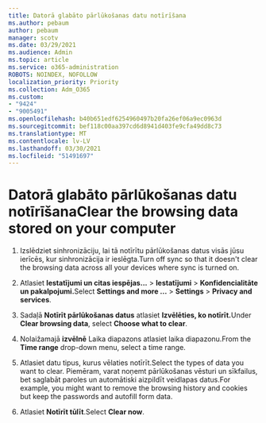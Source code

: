 ```yaml
---
title: Datorā glabāto pārlūkošanas datu notīrīšana
ms.author: pebaum
author: pebaum
manager: scotv
ms.date: 03/29/2021
ms.audience: Admin
ms.topic: article
ms.service: o365-administration
ROBOTS: NOINDEX, NOFOLLOW
localization_priority: Priority
ms.collection: Adm_O365
ms.custom:
- "9424"
- "9005491"
ms.openlocfilehash: b40b651edf6254960497b20fa26ef06a9ec0963d
ms.sourcegitcommit: bef118c00aa397cd6d8941d403fe9cfa49dd8c73
ms.translationtype: MT
ms.contentlocale: lv-LV
ms.lasthandoff: 03/30/2021
ms.locfileid: "51491697"
---
```

# <a name="clear-the-browsing-data-stored-on-your-computer"></a><span data-ttu-id="97caa-102">Datorā glabāto pārlūkošanas datu notīrīšana</span><span class="sxs-lookup"><span data-stu-id="97caa-102">Clear the browsing data stored on your computer</span></span>

1. <span data-ttu-id="97caa-103">Izslēdziet sinhronizāciju, lai tā notīrītu pārlūkošanas datus visās jūsu ierīcēs, kur sinhronizācija ir ieslēgta.</span><span class="sxs-lookup"><span data-stu-id="97caa-103">Turn off sync so that it doesn't clear the browsing data across all your devices where sync is turned on.</span></span>

1. <span data-ttu-id="97caa-104">Atlasiet **Iestatījumi un citas iespējas...**  >  **Iestatījumi**  >  **Konfidencialitāte un pakalpojumi.**</span><span class="sxs-lookup"><span data-stu-id="97caa-104">Select **Settings and more ...** > **Settings** > **Privacy and services**.</span></span>

1. <span data-ttu-id="97caa-105">Sadaļā **Notīrīt pārlūkošanas datus** atlasiet **Izvēlēties, ko notīrīt.**</span><span class="sxs-lookup"><span data-stu-id="97caa-105">Under **Clear browsing data**, select **Choose what to clear**.</span></span>

1. <span data-ttu-id="97caa-106">Nolaižamajā **izvēlnē** Laika diapazons atlasiet laika diapazonu.</span><span class="sxs-lookup"><span data-stu-id="97caa-106">From the **Time range** drop-down menu, select a time range.</span></span>

1. <span data-ttu-id="97caa-107">Atlasiet datu tipus, kurus vēlaties notīrīt.</span><span class="sxs-lookup"><span data-stu-id="97caa-107">Select the types of data you want to clear.</span></span> <span data-ttu-id="97caa-108">Piemēram, varat noņemt pārlūkošanas vēsturi un sīkfailus, bet saglabāt paroles un automātiski aizpildīt veidlapas datus.</span><span class="sxs-lookup"><span data-stu-id="97caa-108">For example, you might want to remove the browsing history and cookies but keep the passwords and autofill form data.</span></span>

1. <span data-ttu-id="97caa-109">Atlasiet **Notīrīt tūlīt**.</span><span class="sxs-lookup"><span data-stu-id="97caa-109">Select **Clear now**.</span></span>

